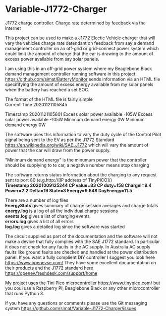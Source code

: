 # Variable-J1772-Charger
J1772 charge controller. Charge rate determined by feedback via the internet 

This project can be used to make a J1772 Electic Vehicle charger that will vary the vehicles charge rate detendant on feedback from say a demand management controller on an off-grid or grid-connect power system which could limit the amount of charge that the car is drawing to the amount of excess power available from say solar panels.

I am using this in an off-grid power system where my Beaglebone Black demand management controller running software in this project https://github.com/simat/BatteryMonitor sends information via an HTML file specififying the amount of excess energy available from my solar panels when the battery has reached a set SOC.

The format of the HTML file is fairly simple  
Current Time 20201121105845

Timestamp 20201121105801
Excess solar power available -105W
Excess solar power available -105W
Minimum demand energy 0W
Minimum demand energy 0W

The software uses this information to vary the duty cycle of the Control Pilot signal being sent to the EV as per the J1772 Standard https://en.wikipedia.org/wiki/SAE_J1772 which will vary the amount of power that the car will draw from the power supply.

"Minimum demand energy" is the minumum power that the controller should be supplying to te car, a negative number means stop charging

The software returns status information about the charging to any request sent to port 80 (e.g.http://[IP address of TinyPICO]/)  
**Timestamp 20201009125244 CP value=83 CP duty=158 ChargeI=9.4 Power=2.2 Delta=19 State=3 Energy=9.648 DayEnergy=11.5**

There are a number of log files  
**EnergyStats** gives summary of charge session averages and charge totals  
**energy.log** is a log of all the individual charge sessions  
**events.log** gives a list of charging events  
**errors.log** gives a list of all errors  
**log.log** gives a detailed log since the software was started

The circuit supplied as part of the documentation and the software will not make a device that fully complies with the SAE J1772 standard. In particular it does not check for any faults in the AC supply. In Australia AC supply faults like ground faults are checked and handled at the power distribution panel. If you want a fully complient DIY controller I suggest you look here https://www.openevse.com/ They have some excellent documentation on their products and the J1772 standard here https://openev.freshdesk.com/support/home

My project uses the Tini Pico microcontroller https://www.tinypico.com/ but you coul use a Raspberry PI, Beaglebone Black or any other microcontroller that runs Python 3.

If you have any questions or comments please use the Git messaging system https://github.com/simat/Variable-J1772-Charger/issues
